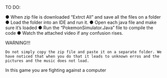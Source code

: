 TO DO:

●	When zip file is downloaded “Extrct All” and save all the files on a folder
●	Load the folder into an IDE and run it.
●	Open each java file and make sure it’s loaded 
●	Run the “PokemonSimulator.Java” file to compile the code
●	Watch the attached video if any confusion rises.

WARNING!!!

	Do not simply copy the zip file and paste it on a separate folder. We have noticed that when you do that it leads to unknown erros and the pictures and the music does not load. 

 In this game you are fighting against a computer
